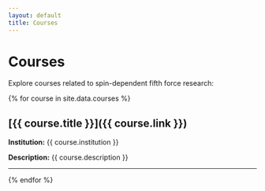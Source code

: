 ```yaml
---
layout: default
title: Courses
---
```


# Courses

Explore courses related to spin-dependent fifth force research:

{% for course in site.data.courses %}
## [{{ course.title }}]({{ course.link }})

**Institution:** {{ course.institution }}

**Description:** {{ course.description }}

---

{% endfor %}
